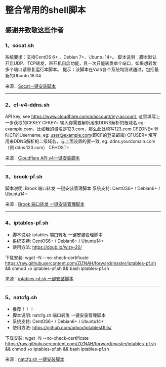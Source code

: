 # 整合常用的shell脚本
**感谢并致敬这些作者**
------------------------------------------------------------------------------------------
### **1、socat.sh**

系统要求：支持CentOS 6+ 、Debian 7+、Ubuntu 14+。
脚本说明：脚本默认开启UDP、TCP转发，带开机自启功能，且一次只能转发单个端口，如果想转发多个端口请重复运行本脚本。
提示：该脚本在Vultr各个系统均测试通过，包括最新的Ubuntu 18.04

来源：[Socat一键安装脚本](https://www.moerats.com/archives/621/)

------------------------------------------------------------------------------------------

### **2、cf-v4-ddns.sh**

API key, see https://www.cloudflare.com/a/account/my-account,
这里填写上一步获取的CFKEY
CFKEY=
输入你需要解析用来DDNS解析的根域名 eg: example.com，比如我的域名是123.com，那么此处填写123.com
CFZONE=
登陆CF的Username, eg: user@example.com(即CF的登录邮箱)
CFUSER=
填写用来DDNS解析的二级域名，与上面设置的要一致, eg: ddns.yourdomain.com（例 ddns.123.com）
CFHOST=

来源：[Cloudflare API v4一键安装脚本](https://github.com/yulewang/cloudflare-api-v4-ddns)

------------------------------------------------------------------------------------------

### **3、brook-pf.sh**

脚本说明: Brook 端口转发 一键安装管理脚本
系统支持: CentOS6+ / Debian6+ / Ubuntu14+

来源：[Brook 端口转发 一键安装管理脚本](https://github.com/ToyoDAdoubiBackup/doubi)

------------------------------------------------------------------------------------------

### **4、iptables-pf.sh**

- 脚本说明: iptables 端口转发 一键安装管理脚本
- 系统支持: CentOS6+ / Debian6+ / Ubuntu14+
- 使用方法: https://doub.io/wlzy-20/

下载安装:
wget -N --no-check-certificate https://raw.githubusercontent.com/ZIZNAH/forward/master/iptables-pf.sh && chmod +x iptables-pf.sh && bash iptables-pf.sh

来源：[iptables-pf.sh 一键安装脚本](https://github.com/ToyoDAdoubiBackup/doubi#iptables-pfsh)

------------------------------------------------------------------------------------------

### **5、natcfg.sh**

- 推荐！！！
- 脚本说明: natcfg.sh 端口转发 一键安装管理脚本
- 系统支持: CentOS6+ / Debian6+ / Ubuntu14+
- 使用方法: https://github.com/arloor/iptablesUtils/

下载安装:
wget -N --no-check-certificate https://raw.githubusercontent.com/ZIZNAH/forward/master/iptables-pf.sh && chmod +x iptables-pf.sh && bash iptables-pf.sh

来源：[natcfg.sh 一键安装脚本](https://github.com/arloor/iptablesUtils/)
